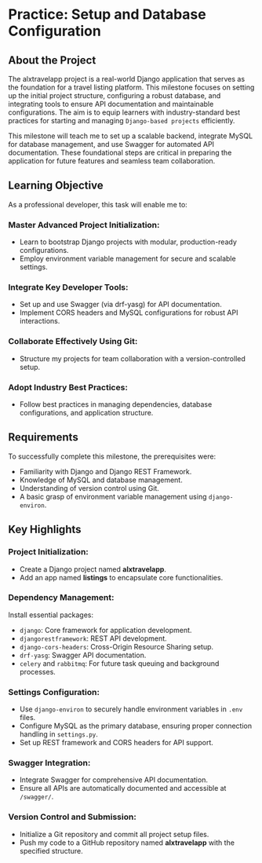 # Practice: Setup and Database Configuration

## About the Project

The alxtravelapp project is a real-world Django application that serves as the foundation for a travel listing platform. This milestone focuses on setting up the initial project structure, configuring a robust database, and integrating tools to ensure API documentation and maintainable configurations. The aim is to equip learners with industry-standard best practices for starting and managing ```Django-based projects``` efficiently.

This milestone will teach me to set up a scalable backend, integrate MySQL for database management, and use Swagger for automated API documentation. These foundational steps are critical in preparing the application for future features and seamless team collaboration.

## Learning Objective

As a professional developer, this task will enable me to:

### Master Advanced Project Initialization:
* Learn to bootstrap Django projects with modular, production-ready configurations.
* Employ environment variable management for secure and scalable settings.

### Integrate Key Developer Tools:
* Set up and use Swagger (via drf-yasg) for API documentation.
* Implement CORS headers and MySQL configurations for robust API interactions.

### Collaborate Effectively Using Git:
* Structure my projects for team collaboration with a version-controlled setup.

### Adopt Industry Best Practices:
* Follow best practices in managing dependencies, database configurations, and application structure.

## Requirements
To successfully complete this milestone, the prerequisites were:

* Familiarity with Django and Django REST Framework.
* Knowledge of MySQL and database management.
* Understanding of version control using Git.
* A basic grasp of environment variable management using ```django-environ```.

## Key Highlights

### Project Initialization:
* Create a Django project named <b>alxtravelapp</b>.
* Add an app named <b>listings</b> to encapsulate core functionalities.

### Dependency Management:
Install essential packages:
* ```django```: Core framework for application development.
* ```djangorestframework```: REST API development.
* ```django-cors-headers```: Cross-Origin Resource Sharing setup.
* ```drf-yasg```: Swagger API documentation.
* ```celery``` and ```rabbitmq```: For future task queuing and background processes.

### Settings Configuration:
* Use ```django-environ``` to securely handle environment variables in ```.env``` files.
* Configure MySQL as the primary database, ensuring proper connection handling in ```settings.py```.
* Set up REST framework and CORS headers for API support.

### Swagger Integration:
* Integrate Swagger for comprehensive API documentation.
* Ensure all APIs are automatically documented and accessible at ```/swagger/```.

### Version Control and Submission:
* Initialize a Git repository and commit all project setup files.
* Push my code to a GitHub repository named <b>alxtravelapp</b> with the specified structure.
